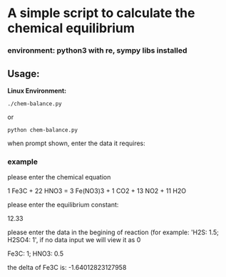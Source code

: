 # A simple script to calculate the chemical equilibrium
### environment: python3 with re, sympy libs installed
## Usage:
**Linux Environment:**
```
./chem-balance.py
```
or
```
python chem-balance.py
```
when prompt shown, enter the data it requires:
### example
please enter the chemical equation

1 Fe3C + 22 HNO3 = 3 Fe(NO3)3 + 1 CO2 + 13 NO2 + 11 H2O

please enter the equilibrium constant:

12.33

please enter the data in the begining of reaction (for example: 'H2S: 1.5; H2SO4: 1', if no data input we will view it as 0 

Fe3C: 1; HNO3: 0.5

the delta of Fe3C  is: -1.64012823127958
